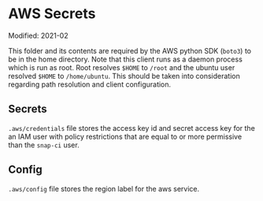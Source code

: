 # AWS Secrets

Modified: 2021-02

This folder and its contents are required by the AWS python SDK (`boto3`) to be in the home directory. Note that this client runs as a daemon process which is run as root. Root resolves `$HOME` to `/root` and the ubuntu user resolved `$HOME` to `/home/ubuntu`. This should be taken into consideration regarding path resolution and client configuration. 

## Secrets
`.aws/credentials` file stores the access key id and secret access key for the an IAM user with policy restrictions that are equal to or more permissive than the `snap-ci` user.

## Config
`.aws/config` file stores the region label for the aws service.